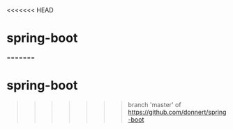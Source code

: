<<<<<<< HEAD
# spring-boot
=======
# spring-boot
>>>>>>> branch 'master' of https://github.com/donnert/spring-boot
